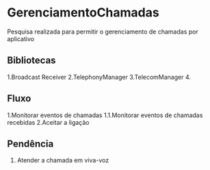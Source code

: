 # GerenciamentoChamadas
Pesquisa realizada para permitir o gerenciamento de chamadas por aplicativo

## Bibliotecas
1.Broadcast Receiver
2.TelephonyManager
3.TelecomManager
4.

## Fluxo
1.Monitorar eventos de chamadas
1.1.Monitorar eventos de chamadas recebidas
2.Aceitar a ligação

## Pendência
1. Atender a chamada em viva-voz
